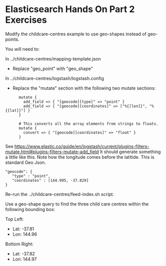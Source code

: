 # Elasticsearch Hands On Part 2 Exercises

Modify the childcare-centres example to use geo-shapes instead of geo-points.

You will need to:

In ../childcare-centres/mapping-template.json
 - Replace "geo_point" with "geo_shape"

In ../childcare-centres/logstash/logstash.config
 - Replace the "mutate" section with the following two mutate sections:

```
      mutate {
        add_field => { "[geocode][type]" => "point" }
        add_field => { "[geocode][coordinates]" => ["%{[lon]}", "%{[lat]}"] }
      }
    
      # This converts all the array elements from strings to floats.
      mutate {
        convert => { "[geocode][coordinates]" => "float" }
      }
```

See https://www.elastic.co/guide/en/logstash/current/plugins-filters-mutate.html#plugins-filters-mutate-add_field
It should generate something a little like this.
Note how the longitude comes before the latitide. This is standard Geo Json.

```
"geocode": {
   "type" : "point",
   "coordinates" : [144.995, -37.829]
}
```

Re-run the ../childcare-centres/feed-index.sh script.

Use a geo-shape query to find the three child care centres within the following bounding box:

Top Left:

  - Lat: -37.81
  - Lon: 144.96

Bottom Right:
  - Lat: -37.82
  - Lon: 144.97
